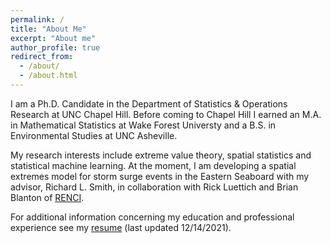 ```yaml
---
permalink: /
title: "About Me"
excerpt: "About me"
author_profile: true
redirect_from: 
  - /about/
  - /about.html
---
```


I am a Ph.D. Candidate in the Department of Statistics & Operations Research at UNC Chapel Hill. Before coming to Chapel Hill I earned an M.A. in Mathematical Statistics at Wake Forest Universty and a B.S. in Environmental Studies at UNC Asheville.

My research interests include extreme value theory, spatial statistics and statistical machine learning. At the moment, I am developing a spatial extremes model for storm surge events in the Eastern Seaboard with my advisor, Richard L. Smith, in collaboration with Rick Luettich and Brian Blanton of [RENCI](https://renci.org/).

For additional information concerning my education and professional experience see my [resume](/resume.pdf) (last updated 12/14/2021).
